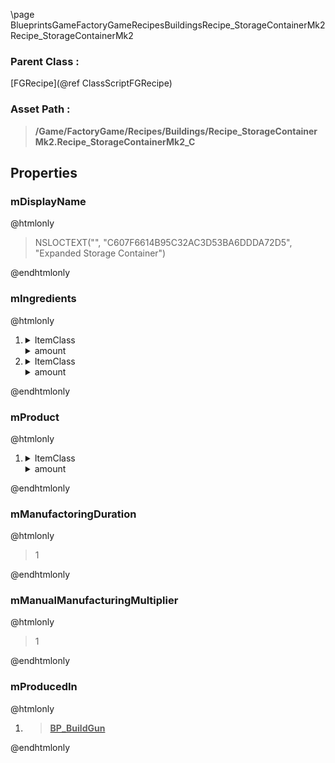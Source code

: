 \page BlueprintsGameFactoryGameRecipesBuildingsRecipe_StorageContainerMk2 Recipe_StorageContainerMk2
### Parent Class :
[FGRecipe](@ref ClassScriptFGRecipe)
### Asset Path :
<b><blockquote>/Game/FactoryGame/Recipes/Buildings/Recipe_StorageContainerMk2.Recipe_StorageContainerMk2_C</blockquote></b>
## Properties

### mDisplayName
@htmlonly
<blockquote>NSLOCTEXT("", "C607F6614B95C32AC3D53BA6DDDA72D5", "Expanded Storage Container")</blockquote>
@endhtmlonly

### mIngredients
@htmlonly
<ol>
<li>
<details>
 <summary>ItemClass</summary>
<b><a href="_blueprints_game_factory_game_resource_parts_steel_plate_desc__steel_plate.html"><blockquote>Desc_SteelPlate</blockquote></a></b>
</details>
<details>
 <summary>amount</summary>
<blockquote>20</blockquote>
</details>
</li>
<li>
<details>
 <summary>ItemClass</summary>
<b><a href="_blueprints_game_factory_game_resource_parts_steel_pipe_desc__steel_pipe.html"><blockquote>Desc_SteelPipe</blockquote></a></b>
</details>
<details>
 <summary>amount</summary>
<blockquote>20</blockquote>
</details>
</li>
</ol>
@endhtmlonly

### mProduct
@htmlonly
<ol>
<li>
<details>
 <summary>ItemClass</summary>
<b><a href="_blueprints_game_factory_game_buildable_factory_storage_container_mk2_desc__storage_container_mk2.html"><blockquote>Desc_StorageContainerMk2</blockquote></a></b>
</details>
<details>
 <summary>amount</summary>
<blockquote>1</blockquote>
</details>
</li>
</ol>
@endhtmlonly

### mManufactoringDuration
@htmlonly
<blockquote>1</blockquote>
@endhtmlonly

### mManualManufacturingMultiplier
@htmlonly
<blockquote>1</blockquote>
@endhtmlonly

### mProducedIn
@htmlonly
<ol>
<li>
<b><a href="_blueprints_game_factory_game_equipment_build_gun_b_p__build_gun.html"><blockquote>BP_BuildGun</blockquote></a></b>
</li>
</ol>
@endhtmlonly

